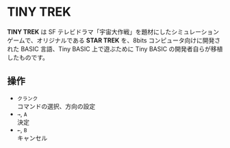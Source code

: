 # TINY TREK
**TINY TREK** は SF テレビドラマ「宇宙大作戦」を題材にしたシミュレーションゲームで、オリジナルである **STAR TREK** を、8bits コンピュータ向けに開発された BASIC 言語、Tiny BASIC 上で遊ぶために Tiny BASIC の開発者自らが移植したものです。

## 操作
- `クランク`<br>コマンドの選択、方向の設定
- `→`, `A`<br>決定
- `←`, `B`<br>キャンセル
